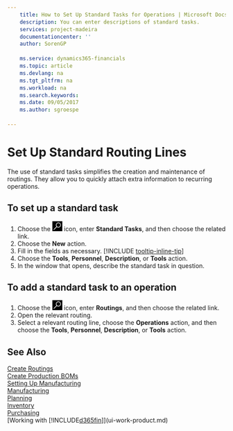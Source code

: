 ```yaml
---
    title: How to Set Up Standard Tasks for Operations | Microsoft Docs
    description: You can enter descriptions of standard tasks.
    services: project-madeira
    documentationcenter: ''
    author: SorenGP

    ms.service: dynamics365-financials
    ms.topic: article
    ms.devlang: na
    ms.tgt_pltfrm: na
    ms.workload: na
    ms.search.keywords:
    ms.date: 09/05/2017
    ms.author: sgroespe

---
```

# Set Up Standard Routing Lines
The use of standard tasks simplifies the creation and maintenance of routings. They allow you to quickly attach extra information to recurring operations.

## To set up a standard task
1. Choose the ![Search for Page or Report](media/ui-search/search_small.png "Search for Page or Report icon") icon, enter **Standard Tasks**, and then choose the related link.
2. Choose the **New** action.
3. Fill in the fields as necessary. [!INCLUDE [tooltip-inline-tip](includes/tooltip-inline-tip_md.md)]
4. Choose the **Tools**, **Personnel**, **Description**, or **Tools** action.
5. In the window that opens, describe the standard task in question.

## To add a standard task to an operation
1. Choose the ![Search for Page or Report](media/ui-search/search_small.png "Search for Page or Report icon") icon, enter **Routings**, and then choose the related link.
2. Open the relevant routing.
3. Select a relevant routing line, choose the **Operations** action, and then choose the **Tools**, **Personnel**, **Description**, or **Tools** action.

## See Also  
[Create Routings](production-how-to-create-routings.md)  
[Create Production BOMs](production-how-to-create-production-boms.md)     
[Setting Up Manufacturing](production-configure-production-processes.md)   
[Manufacturing](production-manage-manufacturing.md)    
[Planning](production-planning.md)   
[Inventory](inventory-manage-inventory.md)  
[Purchasing](purchasing-manage-purchasing.md)  
[Working with [!INCLUDE[d365fin](includes/d365fin_md.md)]](ui-work-product.md)  
